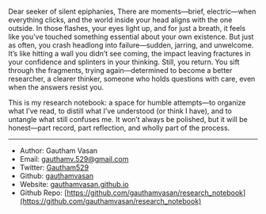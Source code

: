 Dear seeker of silent epiphanies,
There are moments—brief, electric—when everything clicks, and the world inside your head aligns with the one outside. In those flashes, your eyes light up, and for just a breath, it feels like you’ve touched something essential about your own existence. But just as often, you crash headlong into failure—sudden, jarring, and unwelcome. It’s like hitting a wall you didn’t see coming, the impact leaving fractures in your confidence and splinters in your thinking. Still, you return. You sift through the fragments, trying again—determined to become a better researcher, a clearer thinker, someone who holds questions with care, even when the answers resist you.

This is my research notebook: a space for humble attempts—to organize what I’ve read, to distill what I’ve understood (or think I have), and to untangle what still confuses me. It won’t always be polished, but it will be honest—part record, part reflection, and wholly part of the process.

---

* Author: Gautham Vasan
* Email: [gauthamv.529@gmail.com](mailto:gauthamv.529@gmail.com)
* Twitter: [Gautham529](https://x.com/Gautham529)
* Github: [gauthamvasan](https://github.com/gauthamvasan)
* Website: [gauthamvasan.github.io](https://gauthamvasan.github.io/)
* Github Repo: [https://github.com/gauthamvasan/research_notebook](https://github.com/gauthamvasan/research_notebook)

